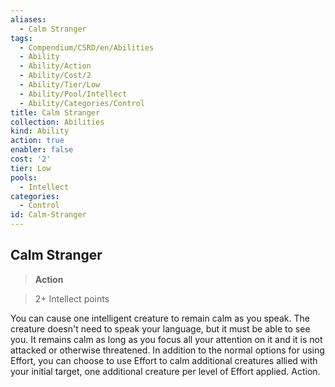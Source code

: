 ```yaml
---
aliases:
  - Calm Stranger
tags:
  - Compendium/CSRD/en/Abilities
  - Ability
  - Ability/Action
  - Ability/Cost/2
  - Ability/Tier/Low
  - Ability/Pool/Intellect
  - Ability/Categories/Control
title: Calm Stranger
collection: Abilities
kind: Ability
action: true
enabler: false
cost: '2'
tier: Low
pools:
  - Intellect
categories:
  - Control
id: Calm-Stranger
---
```

## Calm Stranger    
>**Action**    
>2+ Intellect points  
    
You can cause one intelligent creature to remain calm as you speak. The creature doesn't need to speak your language, but it must be able to see you. It remains calm as long as you focus all your attention on it and it is not attacked or otherwise threatened. In addition to the normal options for using Effort, you can choose to use Effort to calm additional creatures allied with your initial target, one additional creature per level of Effort applied. Action.
